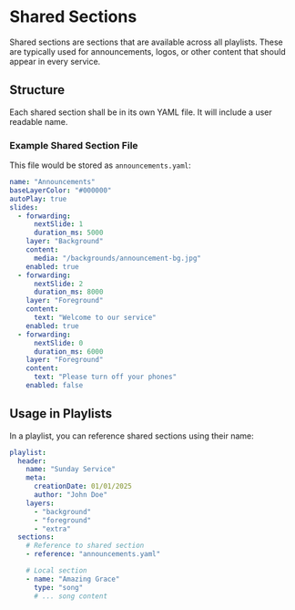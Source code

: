 # Shared Sections

Shared sections are sections that are available across all playlists. These are typically used for announcements, logos, or other content that should appear in every service.

## Structure

Each shared section shall be in its own YAML file. It will include a user readable name.

### Example Shared Section File

This file would be stored as `announcements.yaml`:

```yaml
name: "Announcements"
baseLayerColor: "#000000"
autoPlay: true
slides:
  - forwarding:
      nextSlide: 1
      duration_ms: 5000
    layer: "Background"
    content:
      media: "/backgrounds/announcement-bg.jpg"
    enabled: true
  - forwarding:
      nextSlide: 2
      duration_ms: 8000
    layer: "Foreground"
    content:
      text: "Welcome to our service"
    enabled: true
  - forwarding:
      nextSlide: 0
      duration_ms: 6000
    layer: "Foreground"
    content:
      text: "Please turn off your phones"
    enabled: false
```

## Usage in Playlists

In a playlist, you can reference shared sections using their name:

```yaml
playlist:
  header:
    name: "Sunday Service"
    meta:
      creationDate: 01/01/2025
      author: "John Doe"
    layers:
      - "background"
      - "foreground"
      - "extra"
  sections:
    # Reference to shared section
    - reference: "announcements.yaml"

    # Local section
    - name: "Amazing Grace"
      type: "song"
      # ... song content
```
